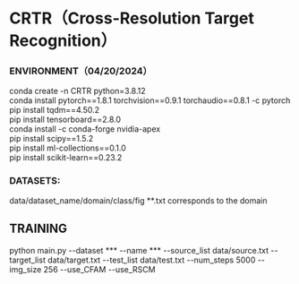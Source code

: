 # CRTR（Cross-Resolution Target Recognition）
### ENVIRONMENT（04/20/2024）
conda create -n CRTR python=3.8.12  
conda install pytorch==1.8.1 torchvision==0.9.1 torchaudio==0.8.1 -c pytorch  
pip install tqdm==4.50.2  
pip install tensorboard==2.8.0  
conda install -c conda-forge nvidia-apex  
pip install scipy==1.5.2  
pip install ml-collections==0.1.0  
pip install scikit-learn==0.23.2  

### DATASETS: 
data/dataset_name/domain/class/fig
**.txt corresponds to the domain

## TRAINING
python main.py --dataset *** --name *** --source_list data/source.txt --target_list data/target.txt --test_list data/test.txt --num_steps 5000 --img_size 256 --use_CFAM --use_RSCM 

